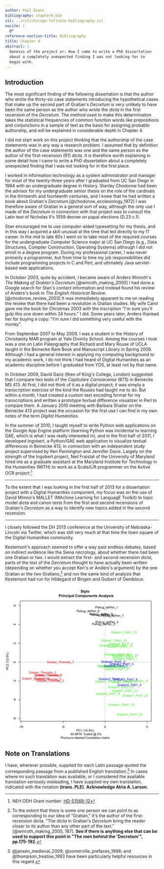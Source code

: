 ```yaml
---
author: Paul Evans
bibliography: chapter0.bib
csl: ../csl/chicago-fullnote-bibliography.csl
nocite: |
  @*
reference-section-title: Bibliography
title: Chapter 0
abstract: |
  Genesis of the project or: How I came to write a PhD dissertation
  about a completely unexpected finding I was not looking for to
  begin with.
---
```

## Introduction

The most significant finding of the following dissertation is that
the author who wrote the thirty-six case statements introducing the
hypothetical cases that make up the second part of Gratian's
*Decretum* is very unlikely to have been the same person as the
author who wrote the *dicta* in the first recension of the *Decretum*.
The method used to make this determination takes the statistical
frequencies of common function words like prepositions and conjunctions
in a sample of text as the basis for assigning probable authorship,
and will be explained in considerable depth in Chapter 4.

I did not start work on this project thinking that the authorship
of the case statements was in any way a research problem. I assumed
that by definition the author of the case statements was one and
the same person as the author of the first-recension (R1) *dicta*.
It is therefore worth explaining in some detail how I came to write
a PhD dissertation about a completely unexpected finding that I was
not looking for in the first place.

I worked in information technology as a system administrator and
manager for most of the twenty-three years after I graduated from
UC San Diego in 1984 with an undergraduate degree in History.
Stanley Chodorow had been the advisor for my undergraduate senior
thesis on the role of the cardinals in the thirteenth and fourteenth
centuries, and I knew that he had written a book about Gratian's
*Decretum*.[@chodorow_ecclesiology_1972] I was therefore aware of
Gratian in a general sort of way, although the only use I made of
the *Decretum* in connection with that project was to consult the
Latin text of Nicholas II's 1059 decree on papal elections (D.23
c.1).

Stan encouraged me to use computer-aided typesetting for my thesis,
and in this way I acquired a skill unusual at the time that led
directly to my IT career. In the mid to late 80s I went on to take
most of the required courses for the undergraduate Computer Science
major at UC San Diego (e.g., Data Structures, Compiler Construction,
Operating Systems) although I did not enroll in a degree program.
During my professional career, I was never primarily a programmer,
but from time to time my job responsibilities did include programming
projects in C and Perl, and ultimately Java servlet-based web
applications.

In October 2003, quite by accident, I became aware of Anders Winroth's
*The Making of Gratian's Decretum*.[@winroth_making_2000] I had
done a Google search for Stan's contact information and instead
found his review of Anders's book in *The English Historical
Review*.[@chodorow_review_2003] It was immediately apparent to me
on reading the review that there had been a revolution in Gratian
studies. My wife Carol gave me the book for Christmas 2003 with the
inscription "I'm sure you'll gulp this one down within 24 hours."
I did. Some years later, Anders thanked her for buying a copy: "I'm
sure I did something very useful with the money".

From September 2007 to May 2009, I was a student in the History of
Christianity MAR program at Yale Divinity School. Among the courses
I took was a one on Latin Paleography that Richard and Mary Rouse
of UCLA taught in the Beinecke Rare Book and Manuscript Library in
Spring 2009. Although I had a general interest in applying my
computing background to my academic work, I do not think I had heard
of Digital Humanities as an academic discipline before I graduated
from YDS, at least not by that name.

In October 2009, David Ganz (then of King's College, London) suggested
that I compare two texts of the *Capitulare Carisiacense* (873) in
Beinecke MS 413. At first, I did not think of it as a digital
project; it was simply a transcription exercise of the kind the
Rouses had taught me to do. But within a month, I had created a
custom text encoding format for my transcriptions and written a
prototype textual difference visualizer in Perl to compare them.
A January 2010 meeting with Barbara Shailor on the Beinecke 413
project was the occasion for the first use I can find in my own
notes of the term *Digital Humanities*.

In the summer of 2010, I taught myself to write Python web applications
on the Google App Engine platform (learning Python was incidental
to learning GAE, which is what I was really interested in), and in
the first half of 2011, I developed Ingobert, a Python/GAE web
application to visualize textual differences in Beinecke 413, in
connection with an independent study project supervised by Ken
Pennington and Jennifer Davis. Largely on the strength of the
Ingobert project, Neil Fraistat of the University of Maryland hired
me as a graduate assistant at the Maryland Institute for Technology
in the Humanities (MITH) to work as a Scala/Lift programmer on the
Active OCR project.[^4]

* * *

To the extent that I was looking in the first half of 2013 for a
dissertation project with a Digital Humanities component, my focus
was on the use of David Mimno's MALLET (MAchine Learning for LanguagE
Toolkit) to topic model *dicta* and canon texts from the first and
second recensions of Gratian's *Decretum* as a way to identify new
topics added in the second recension.

* * *

I closely followed the DH 2013 conference at the University of
Nebraska-Lincoln via Twitter, which was still very much at that
time the town square of the Digital Humanities community.

Kestemont's approach seemed to offer a way past endless debates,
based on indirect evidence like the Siena necrology, about whether
there had been one Gratian or two. I would extract the first- and
second-recension *dicta*, parts of the text of the *Decretum* thought
to have actually been written (depending on whether you accept Ken's
or Anders's argument) by the one Gratian or the two Gratians,[^5]
and run the same kind of analysis that Kestemont had run for Hildegard
of Bingen and Guibert of Gembloux.

![Figure 1 10 Sep 2013](JPGs/Photo51.jpg)

## Note on Translations

I have, wherever possible, supplied for each Latin passage quoted
the corresponding passage from a published English translation.[^6]
In cases where no such translation was available, or I considered
the available translation seriously misleading, I have supplied my
own translation, indicated with the notation **(trans. PLE)**.
**Acknowledge Atria A. Larson.**

[^4]: NEH ODH Grant number:
[HD-51568-12](https://securegrants.neh.gov/publicquery/main.aspx?f=1&gn=HD-51568-12)

[^5]: To the extent that there is some one person we can point to
as corresponding to our idea of "Gratian," it's the author of the
first-recension dicta. "The *dicta* in Gratian's *Decretum* bring
the reader closer to its author than any other part of the text."
[@winroth_making_2000, 187]. **See if there is anything else that
can be used to support this point in "The men behind the 'Decretum'",
pp.175-192.**

[^6]: @jansen_medieval_2009; @somerville_prefaces_1998; and
@thompson_treatise_1993 have been particularly helpful resources
in this regard.

